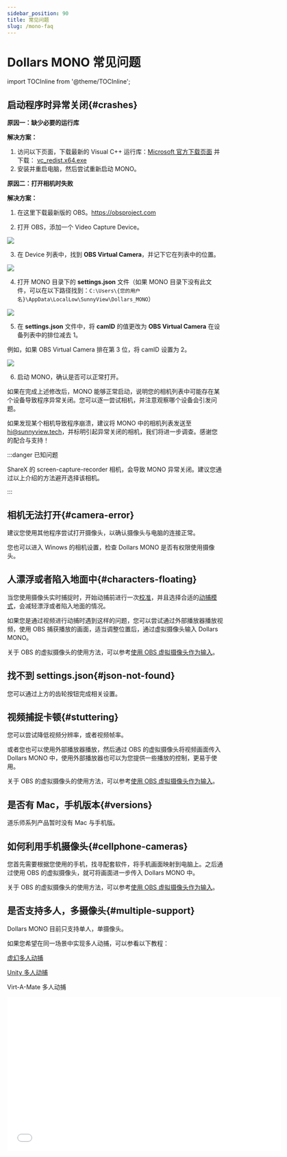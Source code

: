 ```yaml
---
sidebar_position: 90
title: 常见问题
slug: /mono-faq
---	
```


# Dollars MONO 常见问题

import TOCInline from '@theme/TOCInline';

<TOCInline toc={toc} />

## 启动程序时异常关闭{#crashes}

**原因一：缺少必要的运行库**

**解决方案：**

1. 访问以下页面，下载最新的 Visual C++ 运行库：[Microsoft 官方下载页面](https://learn.microsoft.com/en-us/cpp/windows/latest-supported-vc-redist?view=msvc-170)  并下载： [vc_redist.x64.exe](https://aka.ms/vs/17/release/vc_redist.x64.exe)
2. 安装并重启电脑，然后尝试重新启动 MONO。

**原因二：打开相机时失败**

**解决方案：**
1. 在这里下载最新版的 OBS。https://obsproject.com

2. 打开 OBS，添加一个 Video Capture Device。

![](../img/2024_12_12_11_25_04-OBS.png)

3. 在 Device 列表中，找到 **OBS Virtual Camera**，并记下它在列表中的位置。

![](../img/2024_12_12_11_25_30.png)

4. 打开 MONO 目录下的 **settings.json** 文件（如果 MONO 目录下没有此文件，可以在以下路径找到：`C:\Users\{您的用户名}\AppData\LocalLow\SunnyView\Dollars_MONO`）

![](../img/2024_12_12_11_30_09.png)

5. 在 **settings.json** 文件中，将 **camID** 的值更改为 **OBS Virtual Camera** 在设备列表中的排位减去 1。

例如，如果 OBS Virtual Camera 排在第 3 位，将 camID 设置为 2。

![](../img/2024_12_12_11_33_49.png)

6. 启动 MONO，确认是否可以正常打开。

如果在完成上述修改后，MONO 能够正常启动，说明您的相机列表中可能存在某个设备导致程序异常关闭。您可以逐一尝试相机，并注意观察哪个设备会引发问题。

如果发现某个相机导致程序崩溃，建议将 MONO 中的相机列表发送至 hi@sunnyview.tech，并标明引起异常关闭的相机，我们将进一步调查。感谢您的配合与支持！

:::danger 已知问题

ShareX 的 screen-capture-recorder 相机，会导致 MONO 异常关闭。建议您通过以上介绍的方法避开选择该相机。

:::

## 相机无法打开{#camera-error}

建议您使用其他程序尝试打开摄像头，以确认摄像头与电脑的连接正常。

您也可以进入 Winows 的相机设置，检查 Dollars MONO 是否有权限使用摄像头。

## 人漂浮或者陷入地面中{#characters-floating}

当您使用摄像头实时捕捉时，开始动捕前进行一次[校准](/Dollars-MONO/calibration)，并且选择合适的[动捕模式](/Dollars-MONO/mode)，会减轻漂浮或者陷入地面的情况。

如果您是通过视频进行动捕时遇到这样的问题，您可以尝试通过外部播放器播放视频，使用 OBS 捕获播放的画面，适当调整位置后，通过虚拟摄像头输入 Dollars MONO。

关于 OBS 的虚拟摄像头的使用方法，可以参考[使用 OBS 虚拟摄像头作为输入](/Dollars-MONO/virtualcam)。

## 找不到 settings.json{#json-not-found}

您可以通过上方的齿轮按钮完成相关设置。

## 视频捕捉卡顿{#stuttering}

您可以尝试降低视频分辨率，或者视频帧率。

或者您也可以使用外部播放器播放，然后通过 OBS 的虚拟摄像头将视频画面传入 Dollars MONO 中，使用外部播放器也可以为您提供一些播放的控制，更易于使用。

关于 OBS 的虚拟摄像头的使用方法，可以参考[使用 OBS 虚拟摄像头作为输入](/Dollars-MONO/virtualcam)。

## 是否有 Mac，手机版本{#versions}

道乐师系列产品暂时没有 Mac 与手机版。

## 如何利用手机摄像头{#cellphone-cameras}

您首先需要根据您使用的手机，找寻配套软件，将手机画面映射到电脑上。之后通过使用 OBS 的虚拟摄像头，就可将画面进一步传入 Dollars MONO 中。

关于 OBS 的虚拟摄像头的使用方法，可以参考[使用 OBS 虚拟摄像头作为输入](/Dollars-MONO/virtualcam)。

## 是否支持多人，多摄像头{#multiple-support}

Dollars MONO 目前只支持单人，单摄像头。

如果您希望在同一场景中实现多人动捕，可以参看以下教程：

[虚幻多人动捕](/ue-multiplayer)

[Unity 多人动捕](/unity-multiplayer)

Virt-A-Mate 多人动捕

<iframe src="//player.bilibili.com/player.html?bvid=BV1u24y1W7LP&autoplay=0&t=270.0" width="640" height="360" scrolling="no" border="0" frameborder="no" framespacing="0" allowfullscreen="true"> </iframe>

